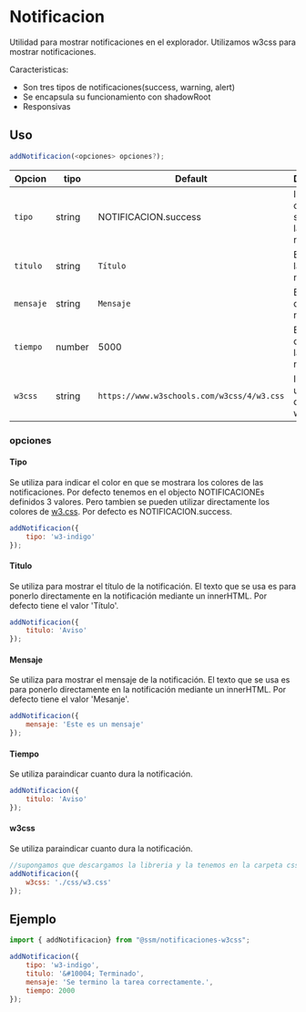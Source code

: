 # Notificacion

Utilidad para mostrar notificaciones en el explorador.
Utilizamos w3css para mostrar notificaciones. 


Caracteristicas:

- Son tres tipos de notificaciones(success, warning, alert)
- Se encapsula su funcionamiento con shadowRoot
- Responsivas

## Uso


```js
addNotificacion(<opciones> opciones?);
```
| Opcion         | tipo   | Default                                    | Description                                       |
| -------------- | ------ | ------------------------------------------ | ------------------------------------------------- |
| `tipo`         | string | NOTIFICACION.success                       | Indica el color con el se muestra la notificación |
| `titulo`       | string | `Título`                                   | El título de la notificación                      |
| `mensaje`      | string | `Mensaje`                                  | El mensaje de la notificación                     |
| `tiempo`       | number | 5000                                       | El tiempo que durara la notificación              |
| `w3css`        | string | `https://www.w3schools.com/w3css/4/w3.css` | Indica la ubicacion del css w3.css                |



### opciones


#### Tipo

Se utiliza para indicar el color en que se mostrara los colores de las notificaciones. Por defecto tenemos en el objecto NOTIFICACIONEs definidos 3 valores. Pero tambien se pueden utilizar directamente los colores de [w3.css](https://www.w3schools.com/w3css/w3css_colors.asp). Por defecto es NOTIFICACION.success.

```js
addNotificacion({
    tipo: 'w3-indigo'
});
```

#### Titulo

Se utiliza para mostrar el título de la notificación. El texto que se usa es para ponerlo directamente en la notificación mediante un innerHTML. Por defecto tiene el valor 'Título'.

```js
addNotificacion({
    titulo: 'Aviso'
});
```

#### Mensaje

Se utiliza para mostrar el mensaje de la notificación. El texto que se usa es para ponerlo directamente en la notificación mediante un innerHTML. Por defecto tiene el valor 'Mesanje'.

```js
addNotificacion({
    mensaje: 'Este es un mensaje'
});
```

#### Tiempo

Se utiliza paraindicar cuanto dura la notificación. 

```js
addNotificacion({
    titulo: 'Aviso'
});
```

#### w3css

Se utiliza paraindicar cuanto dura la notificación. 

```js
//supongamos que descargamos la libreria y la tenemos en la carpeta css
addNotificacion({
    w3css: './css/w3.css'
});
```

## Ejemplo


```js
import { addNotificacion} from "@ssm/notificaciones-w3css";

addNotificacion({
    tipo: 'w3-indigo',
    titulo: '&#10004; Terminado',
    mensaje: 'Se termino la tarea correctamente.',
    tiempo: 2000
});
```